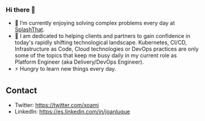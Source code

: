 ### Hi there 👋

- 🔭 I’m currently enjoying solving complex problems every day at [SplashThat](https://splashthat.com).
- 🌱 I am dedicated to helping clients and partners to gain confidence in today's rapidly shifting technological landscape. Kubernetes, CI/CD, Infrastructure as Code, Cloud technologies or DevOps practices are only some of the topics that keep me busy daily in my current role as Platform Engineer (aka Delivery/DevOps Engineer). 
- ⚡ Hungry to learn new things every day.

## Contact

* Twitter: https://twitter.com/xoami
* LinkedIn: https://es.linkedin.com/in/joanluque

<!--
**xoanmi/xoanmi** is a ✨ _special_ ✨ repository because its `README.md` (this file) appears on your GitHub profile.

Here are some ideas to get you started:

- 🔭 I’m currently working on ...
- 🌱 I’m currently learning ...
- 👯 I’m looking to collaborate on ...
- 🤔 I’m looking for help with ...
- 💬 Ask me about ...
- 📫 How to reach me: ...
- 😄 Pronouns: ...
- ⚡ Fun fact: ...
-->

